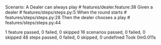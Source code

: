  Scenario: A Dealer can always play  # features/dealer.feature:38
    Given a dealer                    # features/steps/steps.py:5
    When the round starts             # features/steps/steps.py:28
    Then the dealer chooses a play    # features/steps/steps.py:44

1 feature passed, 0 failed, 0 skipped
16 scenarios passed, 0 failed, 0 skipped
48 steps passed, 0 failed, 0 skipped, 0 undefined
Took 0m0.011s

